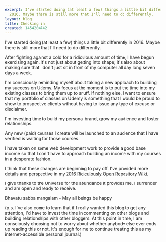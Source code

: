 ```yaml
---
excerpt: I've started doing (at least a few) things a little bit differently in
  2016. Maybe there is still more that I'll need to do differently.
layout: blog
title: Checking in
created: 1454204742
---
```

<p>I've started doing (at least a few) things a little bit differently in 2016. Maybe there is still more that I'll need to do differently.</p><p>After fighting against a cold for a ridiculous amount of time, I have begun exercising again. It's not just about getting into shape; it's also about making sure that I don't just sit in front of my computer all day long seven days a week.</p><p>I'm consciously reminding myself about taking a new approach to building my success on Udemy. My focus at the moment is to put the time into my existing classes to bring them up to snuff. If nothing else, I want to ensure that my portfolio of classes on Udemy is something that I would be proud to show to prospective clients without having to issue any type of excuse or disclaimer.</p><p>I'm investing time to build my personal brand, grow my audience and foster relationships.</p><p>Any new (paid) courses I create will be launched to an audience that I have verified is waiting for those courses.</p><p>I have taken on some web development work to provide a good base income so that I don't have to approach building an income with my courses in a desperate fashion.</p><p>I think that these changes are beginning to pay off. I've provided more details and perspective in my <a href="https://github.com/MarcEIsaacson/2016-Ridiculously-Open-Repository/wiki/2016-01-30" target="_blank">2016 Ridiculously Open Repository Wiki</a>.</p><p>I give thanks to the Universe for the abundance it provides me. I surrender and am open and ready to receive.</p><p>Bhavatu sabba mangalam - May all beings be happy</p><p>(p.s. I've also come to learn that if I really wanted this blog to get any attention, I'd have to invest the time in commenting on other blogs and building relationships with other bloggers. At this point in time, I am consciously choosing not to worry about whether anybody else ever ends up reading this or not. It's enough for me to continue treating this as my internet-accessible personal journal.)</p>
